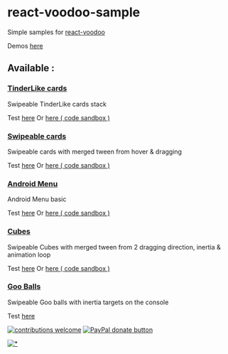# react-voodoo-sample

Simple samples for [react-voodoo](https://github.com/react-voodoo/react-voodoo)

Demos [here](https://react-voodoo.github.io/react-voodoo-samples/)

## Available :

### [TinderLike cards](samples/TinderLike) 

Swipeable TinderLike cards stack

Test [here](http://htmlpreview.github.io/?https://github.com/react-voodoo/react-voodoo-samples/blob/master/samples/TinderLike/dist/static/index.html)
Or [here ( code sandbox )](https://codesandbox.io/s/tinder-like-card-swiper-1735w)

### [Swipeable cards](samples/Cards)

Swipeable cards with merged tween from hover & dragging

Test [here](http://htmlpreview.github.io/?https://github.com/react-voodoo/react-voodoo-samples/blob/master/samples/Cards/dist/static/index.html)
Or [here ( code sandbox )](https://codesandbox.io/s/react-voodoo-demo-cards-fmpt2?file=/src/comps/SwipeableCard.js)

### [Android Menu](samples/AndroidMenu)

Android Menu basic

Test [here](http://htmlpreview.github.io/?https://github.com/react-voodoo/react-voodoo-samples/blob/master/samples/AndroidMenu/dist/static/index.html)
Or [here ( code sandbox )](https://codesandbox.io/s/android-style-menu-bhn1n)

### [Cubes](samples/Cards)

Swipeable Cubes with merged tween from 2 dragging direction, inertia & animation loop

Test [here](http://htmlpreview.github.io/?https://github.com/react-voodoo/react-voodoo-samples/blob/master/samples/Cubes/dist/static/index.html)
Or [here ( code sandbox )](https://codesandbox.io/s/react-voodoo-cube-demo-7d65t)

### [Goo Balls](samples/Goo)

Swipeable Goo balls with inertia targets on the console

Test [here](http://htmlpreview.github.io/?https://github.com/react-voodoo/react-voodoo-samples/blob/master/samples/Goo/dist/static/index.html)

[![contributions welcome](https://img.shields.io/badge/contributions-welcome-brightgreen.svg?style=flat)](#)
<span class="badge-paypal"><a href="https://www.paypal.com/cgi-bin/webscr?cmd=_donations&business=THPSUB2U58AYQ&item_name=Dev+react-voodoo&currency_code=EUR&source=url" title="Donate to this project using Paypal"><img src="https://img.shields.io/badge/paypal-donate-yellow.svg" alt="PayPal donate button" /></a></span>

[![*](https://www.google-analytics.com/collect?v=1&tid=UA-82058889-1&cid=555&t=event&ec=project&ea=view&dp=%2Fproject%2Freact-voodoo-samples&dt=readme)](#)
